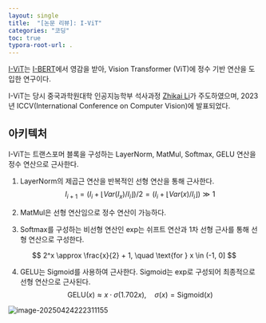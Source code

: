 ```yaml
---
layout: single
title:  "[논문 리뷰]: I-ViT"
categories: "코딩"
toc: true
typora-root-url: .
---
```


[I-ViT](https://arxiv.org/pdf/2207.01405)는 [I-BERT](https://arxiv.org/abs/2101.01321)에서 영감을 받아, Vision Transformer (ViT)에 정수 기반 연산을 도입한 연구이다. 

I-ViT는 당시 중국과학원대학 인공지능학부 석사과정 [Zhikai Li](https://scholar.google.com/citations?user=XwutB1AAAAAJ&hl=en)가 주도하였으며, 2023년 ICCV(International Conference on Computer Vision)에 발표되었다.



## 아키텍처

I-ViT는 트랜스포머 블록을 구성하는 LayerNorm, MatMul, Softmax, GELU 연산을 정수 연산으로 근사한다. 

1. LayerNorm의 제곱근 연산을 반복적인 선형 연산을 통해 근사한다. 
   $$
   I_{i+1} = (I_i + \lfloor Var(I_x) / I_i \rfloor) / 2 = (I_i + \lfloor Var(x) / I_i \rfloor) \gg 1
   $$
   

2. MatMul은 선형 연산임으로 정수 연산이 가능하다. 
3. Softmax를 구성하는 비선형 연산인 exp는 쉬프트 연산과 1차 선형 근사를 통해 선형 연산으로 구성한다.

$$
2^x \approx \frac{x}{2} + 1, \quad \text{for } x \in (-1, 0]
$$

4. GELU는 Sigmoid를 사용하여 근사한다. Sigmoid는 exp로 구성되어 최종적으로 선형 연산으로 근사된다.
   $$
   \text{GELU}(x) \approx x \cdot \sigma(1.702x), \quad \sigma(x) = \text{Sigmoid}(x)
   $$
   

![image-20250424222311155](../../images/2025-04-23-i_vit/image-20250424222311155.png)
